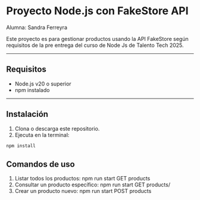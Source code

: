 # Proyecto Node.js con FakeStore API

Alumna: Sandra Ferreyra

Este proyecto es para gestionar productos usando la API FakeStore según requisitos de la pre entrega del curso de Node Js de Talento Tech 2025.

---

## Requisitos

- Node.js v20 o superior
- npm instalado

---

## Instalación

1. Clona o descarga este repositorio.
2. Ejecuta en la terminal:

```bash
npm install
```

## Comandos de uso

1. Listar todos los productos: npm run start GET products
2. Consultar un producto específico: npm run start GET products/<productId>
3. Crear un producto nuevo: npm run start POST products <title> <price> <category>
4. Eliminar un producto: npm run start DELETE products/<productId>
